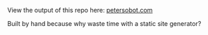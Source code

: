 View the output of this repo here: [petersobot.com](https://petersobot.com)

Built by hand because why waste time with a static site generator?
